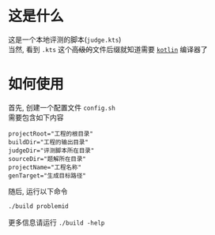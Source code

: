 # 这是什么
这是一个本地评测的脚本(`judge.kts`)  
当然, 看到 `.kts` 这个~~高级的~~文件后缀就知道需要 [`kotlin`](https://kotlinlang.org) 编译器了

# 如何使用
首先, 创建一个配置文件 `config.sh`  
需要包含如下内容  
```
projectRoot="工程的根目录"
buildDir="工程的输出目录"
judgeDir="评测脚本所在目录"
sourceDir="题解所在目录"
projectName="工程名称"
genTarget="生成目标路径"
```  
随后, 运行以下命令  
```bash
./build problemid
```
更多信息请运行 `./build -help`  